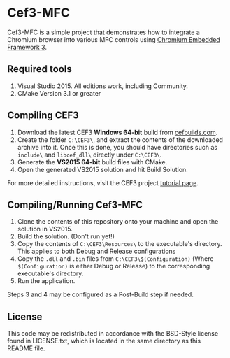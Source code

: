 # Cef3-MFC

Cef3-MFC is a simple project that demonstrates how to integrate a Chromium browser into various MFC controls using [Chromium Embedded Framework 3](https://bitbucket.org/chromiumembedded/cef).

## Required tools
1. Visual Studio 2015. All editions work, including Community. 
2. CMake Version 3.1 or greater

## Compiling CEF3 
1. Download the latest CEF3 **Windows 64-bit** build from [cefbuilds.com](https://www.cefbuilds.com/).
2. Create the folder `C:\CEF3\`, and extract the contents of the downloaded archive into it. Once this is done, you should have directories such as `include\` and `libcef_dll\` directly under `C:\CEF3\`.
3. Generate the **VS2015 64-bit** build files with CMake.
4. Open the generated VS2015 solution and hit Build Solution.

For more detailed instructions, visit the CEF3 project [tutorial page](https://bitbucket.org/chromiumembedded/cef/wiki/Tutorial.md).  

## Compiling/Running Cef3-MFC
1. Clone the contents of this repository onto your machine and open the solution in VS2015.
2. Build the solution. (Don't run yet!)
3. Copy the contents of `C:\CEF3\Resources\` to the executable's directory. This applies to both Debug and Release configurations
4. Copy the `.dll` and `.bin` files from `C:\CEF3\$(Configuration)` (Where `$(Configuration)` is either Debug or Release) to the corresponding executable's directory.
5. Run the application.

Steps 3 and 4 may be configured as a Post-Build step if needed.

## License
This code may be redistributed in accordance with the BSD-Style license found in LICENSE.txt, which is located in the same directory as this README file.
